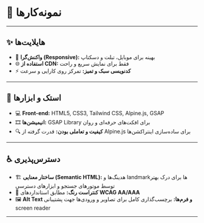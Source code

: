 # 🎨 نمونه‌کارها

---

## ✨ هایلایت‌ها
- 📱 **واکنش‌گرا (Responsive):** بهینه برای موبایل، تبلت و دسکتاپ  
- 🌐 **استفاده از CDN:** فقط برای نمایش سریع و راحت  
- ⚡ **کدنویسی سبک و تمیز:** تمرکز روی کارایی و سرعت  

---

## 🧰 استک و ابزارها
- 💻 **Front-end:** HTML5, CSS3, Tailwind CSS, Alpine.js, GSAP  
- 🎞 **انیمیشن‌ها:** GSAP Library برای افکت‌های حرفه‌ای و روان  
- 🔍 **کیفیت و تعاملی بودن:** قدرت گرفته از Alpine.js برای ساده‌سازی اینتراکشن‌ها  

---

## ♿ دسترس‌پذیری
- 🏗 **ساختار معنایی (Semantic HTML):** هدینگ‌ها و landmarkها برای درک بهتر توسط موتورهای جستجو و ابزارهای دسترسی  
- 🎨 **کنتراست رنگ:** مطابق استانداردهای **WCAG AA/AAA**  
- 🖼 **Alt Text و فرم‌ها:** برچسب‌گذاری کامل برای تصاویر و ورودی‌ها جهت پشتیبانی screen reader  

---

